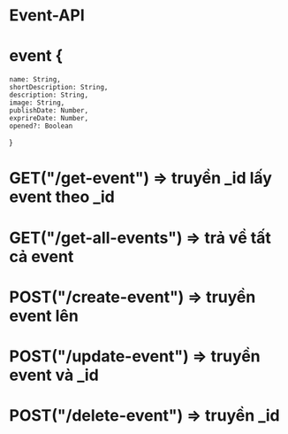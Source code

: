 # Event-API

# event {
    name: String,
    shortDescription: String,
    description: String,
    image: String,
    publishDate: Number,
    exprireDate: Number,
    opened?: Boolean
}

# GET("/get-event") => truyền _id lấy event theo _id
# GET("/get-all-events") => trả về tất cả event
# POST("/create-event") => truyền event lên
# POST("/update-event") => truyền event và _id
# POST("/delete-event") => truyền _id 
